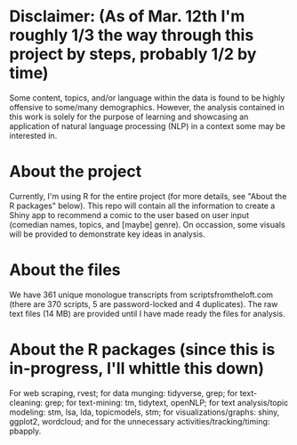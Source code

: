 # Disclaimer: (As of Mar. 12th I'm roughly 1/3 the way through this project by steps, probably 1/2 by time)
Some content, topics, and/or language within the data is found to be highly offensive to some/many demographics. However, the analysis contained in this work is solely for the purpose of learning and showcasing an application of natural language processing (NLP) in a context some may be interested in. 

# About the project
Currently, I'm using R for the entire project (for more details, see "About the R packages" below). This repo will contain all the information to create a Shiny app to recommend a comic to the user based on user input (comedian names, topics, and [maybe] genre). On occassion, some visuals will be provided to demonstrate key ideas in analysis. 

# About the files
We have 361 unique monologue transcripts from scriptsfromtheloft.com (there are 370 scripts, 5 are password-locked and 4 duplicates). The raw text files (14 MB) are provided until I have made ready the files for analysis.

# About the R packages (since this is in-progress, I'll whittle this down)
For web scraping, rvest; for data munging: tidyverse, grep; for text-cleaning: grep; for text-mining: tm, tidytext, openNLP; for text analysis/topic modeling: stm, lsa, lda, topicmodels, stm; for visualizations/graphs: shiny, ggplot2, wordcloud; and for the unnecessary activities/tracking/timing: pbapply.

